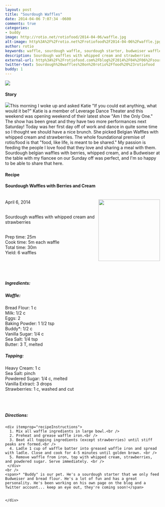 ```yaml
---
layout: post
title: "Sourdough Waffles"
date: 2014-04-06 7:07:34 -0600
comments: true
categories: 
- buddy
image: http://rotio.net/rotiofood/2014-04-06/waffle.jpg
alt-image: http%3A%2F%2Frotio.net%2Frotiofood%2F2014-04-06%2Fwaffle.jpg
author: rotio
keywords: waffle, sourdough waffle, sourdough starter, budweiser waffle
description: Sourdough waffles with whipped cream and strawberries
external-url: http%3A%2F%2Frotiofood.com%2Fblog%2F2014%2F04%2F06%2Fsourdough-waffles%2F
twitter-text: Sourdough%20waffles%20on%20rotio%2Ffood%20%23rotiofood
buddy: 1
---
```

<!-- more -->
<img src="http://rotio.net/rotiofood/2014-04-06/waffle.jpg" />
<a href="https://plus.google.com/107103100819027957630?rel=author" style="display:none">{{page.author }}</a>

<h4>Story</b> </h4>
 <div>
	<p>
	<img src="http://rotio.net/rotiofood/2014-04-06/waffle.gif" />This morning I woke up and asked Katie "If you could eat anything, what would it be?" Katie is a member of Leverage Dance Theater and this weekend was opening weekend of their latest show "Am I the Only One." The show has been great and they have two more performances next Saturday! Today was her first day off of work and dance in quite some time so I thought we should have a nice brunch. She picked Belgian Waffles with whipped cream and strawberries. The whole foundational premise of rotio/food is that "food, like life, is meant to be shared." My passion is feeding the people I love food that they love and sharing a meal with them. Sourdough belgian waffles with berries, whipped cream, and a Budweiser at the table with my fiancee on our Sunday off was perfect, and I'm so happy to be able to share that here.</p>  
  </div>
<h4>Recipe</b> </h4> 
  <div itemscope itemtype="http://schema.org/Recipe" >
  <h4 itemprop="name">Sourdough Waffles with Berries and Cream</h4>
  
  <br />
    April 6, 2014</time>
  <img itemprop="image" width="200px" align="right" src="http://rotio.net/rotiofood/2014-04-06/waffle.jpg" />
  
  <br /><span itemprop="description">Sourdough waffles with whipped cream and strawberries</span><br />

  <br />Prep time: <time datetime="PT0H25M" itemprop="prepTime">25m</time> 
  <br />Cook time: <time datetime="PT0H05M" itemprop="cookTime">5m</time> each waffle
  <br />Total time: <time datetime="PT0H30M" itemprop="totalTime">30m</time>
  <br />Yield: <span itemprop="recipeYield">6 waffles</span>
  
  <br />
  

  <br /><h5>Ingredients:</h5>
	<h5>Waffle:</h5>
    <span itemprop="ingredients" itemscope itemtype="http://schema.org/RecipeIngredient">
      <span itemprop="name">Bread Flour</span>: 
      <span itemprop="amount">1 c</span> 
    </span><br />
    <span itemprop="ingredients" itemscope itemtype="http://schema.org/RecipeIngredient">
      <span itemprop="name">Milk</span>:
      <span itemprop="amount">1/2 c</span>
    </span><br />
	<span itemprop="ingredients" itemscope itemtype="http://schema.org/RecipeIngredient">
      <span itemprop="name">Eggs</span>:
      <span itemprop="amount">2</span>
    </span><br />
	<span itemprop="ingredients" itemscope itemtype="http://schema.org/RecipeIngredient">
      <span itemprop="name">Baking Powder</span>:
      <span itemprop="amount">1 1/2 tsp</span>
    </span><br />
	<span itemprop="ingredients" itemscope itemtype="http://schema.org/RecipeIngredient">
      <span itemprop="name">Buddy*</span>:
      <span itemprop="amount">1/2 c</span>
    </span><br />
	<span itemprop="ingredients" itemscope itemtype="http://schema.org/RecipeIngredient">
      <span itemprop="name">Vanilla Sugar</span>:
      <span itemprop="amount">1/4 c</span>
    </span><br />
	<span itemprop="ingredients" itemscope itemtype="http://schema.org/RecipeIngredient">
      <span itemprop="name">Sea Salt</span>:
      <span itemprop="amount">1/4 tsp</span>
    </span><br />
	<span itemprop="ingredients" itemscope itemtype="http://schema.org/RecipeIngredient">
      <span itemprop="name">Butter</span>:
      <span itemprop="amount">3 T</span>, melted
    </span><br />
	<h5>Topping:</h5>
	<span itemprop="ingredients" itemscope itemtype="http://schema.org/RecipeIngredient">
      <span itemprop="name">Heavy Cream</span>:
      <span itemprop="amount">1 c</span>
    </span><br />
	<span itemprop="ingredients" itemscope itemtype="http://schema.org/RecipeIngredient">
      <span itemprop="name">Sea Salt</span>:
      <span itemprop="amount">pinch</span>
    </span><br />
	<span itemprop="ingredients" itemscope itemtype="http://schema.org/RecipeIngredient">
      <span itemprop="name">Powdered Sugar</span>:
      <span itemprop="amount">1/4 c</span>, melted
    </span><br />
	<span itemprop="ingredients" itemscope itemtype="http://schema.org/RecipeIngredient">
      <span itemprop="name">Vanilla Extract</span>:
      <span itemprop="amount">3 drops</span>
    </span><br />
	<span itemprop="ingredients" itemscope itemtype="http://schema.org/RecipeIngredient">
      <span itemprop="name">Strawberries</span>:
      <span itemprop="amount">1 c</span>, washed and cut
    </span><br /><br />
	

	
  <br /><h5>Directions:</h5>
	
    <div itemprop="recipeInstructions">
	  1. Mix all waffle ingredients in large bowl.<br />
	  2. Preheat and grease waffle iron.<br />
	  3. Beat all topping ingredients (except strawberries) until stiff peaks are formed.<br />
	  4. Ladle 1 cup of waffle batter into greased waffle iron and spread with ladle. Close and cook for 4-5 minutes until golden brown. <br />
	  5. Remove waffle from iron, top with whipped cream, strawberries, and powdered sugar. Serve immediately. <br />
	 </div>
	<br />
	<span>* "Buddy" is our pet. He's a sourdough starter that we only feed Budweiser and bread flour. He's a lot of fun and has a great personality. He's been working on his own page on the blog and a Twitter account... keep an eye out, they're coming soon!</span>
	

	</div>

</div>


